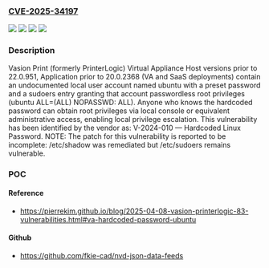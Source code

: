 ### [CVE-2025-34197](https://cve.mitre.org/cgi-bin/cvename.cgi?name=CVE-2025-34197)
![](https://img.shields.io/static/v1?label=Product&message=Print%20Application&color=blue)
![](https://img.shields.io/static/v1?label=Product&message=Print%20Virtual%20Appliance%20Host&color=blue)
![](https://img.shields.io/static/v1?label=Version&message=*%20&color=brightgreen)
![](https://img.shields.io/static/v1?label=Vulnerability&message=CWE-798%20Use%20of%20Hard-coded%20Credentials&color=brightgreen)

### Description

Vasion Print (formerly PrinterLogic) Virtual Appliance Host versions prior to 22.0.951, Application prior to 20.0.2368 (VA and SaaS deployments) contain an undocumented local user account named ubuntu with a preset password and a sudoers entry granting that account passwordless root privileges (ubuntu ALL=(ALL) NOPASSWD: ALL). Anyone who knows the hardcoded password can obtain root privileges via local console or equivalent administrative access, enabling local privilege escalation. This vulnerability has been identified by the vendor as: V-2024-010 — Hardcoded Linux Password. NOTE: The patch for this vulnerability is reported to be incomplete: /etc/shadow was remediated but /etc/sudoers remains vulnerable.

### POC

#### Reference
- https://pierrekim.github.io/blog/2025-04-08-vasion-printerlogic-83-vulnerabilities.html#va-hardcoded-password-ubuntu

#### Github
- https://github.com/fkie-cad/nvd-json-data-feeds

